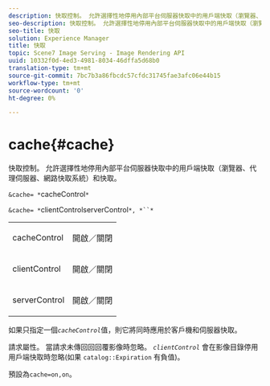 ```yaml
---
description: 快取控制。 允許選擇性地停用內部平台伺服器快取中的用戶端快取（瀏覽器、代理伺服器、網路快取系統）和快取。
seo-description: 快取控制。 允許選擇性地停用內部平台伺服器快取中的用戶端快取（瀏覽器、代理伺服器、網路快取系統）和快取。
seo-title: 快取
solution: Experience Manager
title: 快取
topic: Scene7 Image Serving - Image Rendering API
uuid: 10332f0d-4ed3-4981-8034-46dffa5d68b0
translation-type: tm+mt
source-git-commit: 7bc7b3a86fbcdc57cfdc31745fae3afc06e44b15
workflow-type: tm+mt
source-wordcount: '0'
ht-degree: 0%

---
```



# cache{#cache}

快取控制。 允許選擇性地停用內部平台伺服器快取中的用戶端快取（瀏覽器、代理伺服器、網路快取系統）和快取。

`&cache= *`cacheControl`*`

`&cache= *`clientControlserverControl`*, *``*`

<table id="simpletable_DA4D92F0AEF84FD49953876796058B7F"> 
 <tr class="strow"> 
  <td class="stentry"> <p><span class="codeph"> <span class="varname"> cacheControl</span></span> </p> </td> 
  <td class="stentry"> <p><span class="codeph"> 開啟／關閉</span> </p></td> 
 </tr> 
 <tr class="strow"> 
  <td class="stentry"> <p><span class="codeph"> <span class="varname"> clientControl</span></span> </p></td> 
  <td class="stentry"> <p><span class="codeph"> 開啟／關閉</span> </p></td> 
 </tr> 
 <tr class="strow"> 
  <td class="stentry"> <p><span class="codeph"> <span class="varname"> serverControl</span></span> </p></td> 
  <td class="stentry"> <p><span class="codeph"> 開啟／關閉</span> </p></td> 
 </tr> 
</table>

如果只指定一個&#x200B;*`cacheControl`*&#x200B;值，則它將同時應用於客戶機和伺服器快取。

請求屬性。 當請求未傳回回回覆影像時忽略。 *`clientControl`* 會在影像目錄停用用戶端快取時忽略(如果 `catalog::Expiration` 有負值)。

預設為`cache=on,on`。
